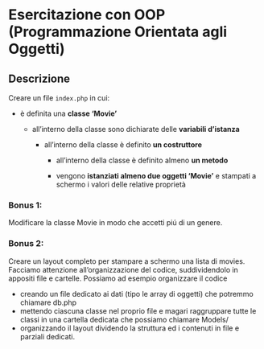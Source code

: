 Esercitazione con OOP (Programmazione Orientata agli Oggetti)
===
## Descrizione
Creare un file `index.php` in cui:
 - è definita una **classe ‘Movie’** 

    - all’interno della classe sono dichiarate delle **variabili d’istanza**

      - all’interno della classe è definito **un costruttore**

        - all’interno della classe è definito almeno **un metodo**

        - vengono **istanziati almeno due oggetti ‘Movie’** e stampati a schermo i valori delle relative proprietà


### **Bonus 1:**

Modificare la classe Movie in modo che accetti piú di un genere.

### **Bonus 2:**
Creare un layout completo per stampare a schermo una lista di movies.
Facciamo attenzione all’organizzazione del codice, suddividendolo in appositi file e cartelle. Possiamo ad esempio organizzare il codice
- creando un file dedicato ai dati (tipo le array di oggetti) che potremmo chiamare db.php
- mettendo ciascuna classe nel proprio file e magari raggruppare tutte le classi in una cartella dedicata che possiamo chiamare Models/
- organizzando il layout dividendo la struttura ed i contenuti in file e parziali dedicati.